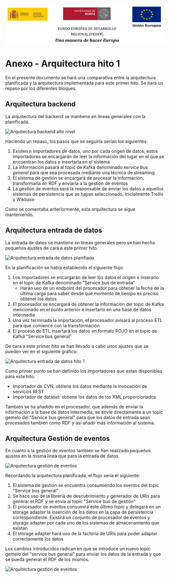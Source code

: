 ![](../images/logos_feder.png)

# Anexo - Arquitectura hito 1

En el presente documento se hará una comparativa entre la arquitectura planificada y la arquitectura implementada para este primer hito. Se hará un repaso por los diferentes bloques.

## Arquitectura backend

La arquitectura del backend se mantiene en lineas generales con la planificada.

![Arquitectura backend alto nivel](./images/backend.png)

Haciendo un repaso, los pasos que se seguiría serían los siguientes:

1. Existen n importadores de datos, uno por cada origen de datos, estos importadores se encargarán de leer la información del lugar en el que se encuentran los datos e insertarla en el sistema
2. La información pasará al topic de Kafka denominado *service bus general* para que sea procesada mediante una técnica de streaming
3. El sistema de gestión se encargará de procesar la información, transformarla en RDF y enviarla a la gestión de eventos
4. La gestión de eventos será la responsable de enviar los datos a aquellos sistemas de persistencia que se hayan seleccionado, inicialmente Trellis y Wikbase

Como se comentaba anteriormente, esta arquitectura se sigue manteniendo.

## Arquitectura entrada de datos

La entrada de datos se mantiene en líneas generales pero se han hecho pequeños ajustes de cara a este primer hito.

![Arquitectura entrada de datos planifiada](./images/input.png)

En la planificación se había establecido el siguiente flujo:

1. Los importadores se encargarán de leer los datos el origen e inserarlo en el topic de Kafka denominado "Service bus de entrada"
    * Harán uso de un endpoint del procesador para obtener la fecha de la última carga para saber desde qué momento de tiempo es preciso obtener los datos
2. El procesador se encargará de obtener la información del topic de Kafka mencionado en el punto anterior e insertarlo en una base de datos intermedia
3. Una vez terminada la importación, el procesador avisará al proceso ETL para que comience con la transformación
4. El proceso de ETL insertará los datos en formato POJO en el topic de Kafka "Service bus general"

De cara a este primer hito se han llevado a cabo unos ajustes que se pueden ver en el siguiente gráfico:

![Arquitectura entrada de datos hito 1](./images/hito1/input.png)

Como primer punto se han definido los importadores que estan disponibles para este hito:

- Importador de CVN: obtiene los datos mediante la invocación de servicios REST
- Importador de dataset: obtiene los datos de los XML proporcionados

También se ha añadido en el procesador, que además de enviar la información a la base de datos intermedia, se envíe directamente a un topic gemelo del "Service bus general" para que los datos de entrada sean procesados también como RDF y así añadir más información al sistema.

## Arquitectura Gestión de eventos

En cuanto a la gestión de eventos también se han realizado pequeños ajustes en la misma línea que para la entrada de datos.

![Arquitectura gestión de eventos](./images/event-management.png)

Recordando la arquitectura planificada, el flujo sería el siguiente:

1. El sistema de gestión se encuentra consumiendo los eventos del topic "Service bus general"
2. Se hace uso de la librería de descubrimiento y generador de URIs para generar el RDF y se envía al topic "Service bus de gestión"
3. El procesador de eventos consumirá este último topic y delegará en un storage adapter la inserción de los datos en la capa de persistencia correspondiente. Existirá un conjunto de procesador de eventos y storage adapter por cada uno de los sistemas de almacenamiento que existan
4. El storage adapter hará uso de la factoría de URIs para poder adaptar correctamente los datos

Los cambios introducidos radican en que se introduce un nuevo topic gemelo del "service bus general" para enviar los datos de la entrada y que se pueda generar el RDF de los mismos.

![Arquitectura gestión de eventos](./images/hito1/event-management.png)
